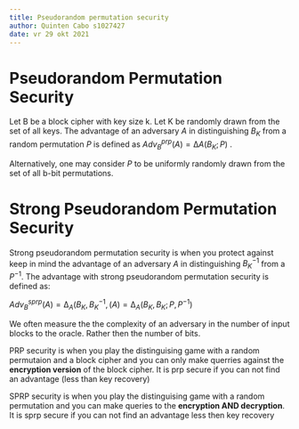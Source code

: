 ```yaml
---
title: Pseudorandom permutation security
author: Quinten Cabo s1027427
date: vr 29 okt 2021
---
```


# Pseudorandom Permutation Security
Let B be a block cipher with key size k. Let K be randomly drawn from the set of all keys. The advantage of an adversary $A$ in distinguishing $B_K$ from a random permutation $P$ is defined as $Adv^{prp}_B(A) = ∆A (B_K ; P)$ .

Alternatively, one may consider $P$ to be uniformly randomly drawn from the set of all
b-bit permutations.

# Strong Pseudorandom Permutation Security

Strong pseudorandom permutation security is when you protect against keep in mind the advantage of an adversary $A$ in distinguishing $B^{-1}_K$ from a $P^{-1}$. The advantage with strong pseudorandom permutation security is defined as:

$Adv^{sprp}_B (A) = ∆_A(B_K, B^{-1}_K, (A) = ∆_A (B_K , B_K; P, P^{-1})$

We often measure the the complexity of an adversary in the number of input blocks to the oracle. Rather then the number of bits.


PRP security is when you play the distinguising game with a random permutaion and a block cipher and you can only make querries against the **encryption version** of the block cipher.
It is prp secure if you can not find an advantage (less than key recovery)

SPRP security is when you play the distinguising game with a random permutation and you can make queries to the **encryption AND decryption**. It is sprp secure if you can not find an advantage less then key recovery 